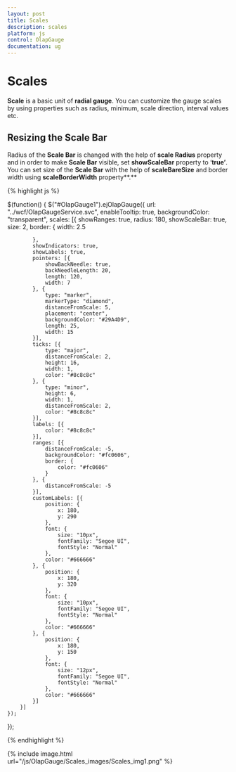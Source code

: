 ```yaml
---
layout: post
title: Scales
description: scales
platform: js
control: OlapGauge
documentation: ug
---
```


# Scales

**Scale** is a basic unit of **radial gauge**. You can customize the gauge scales by using properties such as radius, minimum, scale direction, interval values etc. 

## Resizing the Scale Bar

Radius of the **Scale Bar** is changed with the help of **scale Radius** property and in order to make **Scale Bar** visible, set **showScaleBar** property to ‘**true’**. You can set size of the **Scale Bar** with the help of **scaleBareSize** and border width using **scaleBorderWidth** property**.** 

{% highlight js %}

$(function() {
    $("#OlapGauge1").ejOlapGauge({
        url: "../wcf/OlapGaugeService.svc",
        enableTooltip: true,
        backgroundColor: "transparent",
        scales: [{
            showRanges: true,
            radius: 180,
            showScaleBar: true,
            size: 2,
            border: { 
               width: 2.5 
                   
            },
            showIndicators: true,
            showLabels: true,
            pointers: [{
                showBackNeedle: true,
                backNeedleLength: 20,
                length: 120,
                width: 7
            }, {
                type: "marker",
                markerType: "diamond",
                distanceFromScale: 5,
                placement: "center",
                backgroundColor: "#29A4D9",
                length: 25,
                width: 15
            }],
            ticks: [{
                type: "major",
                distanceFromScale: 2,
                height: 16,
                width: 1,
                color: "#8c8c8c"
            }, {
                type: "minor",
                height: 6,
                width: 1,
                distanceFromScale: 2,
                color: "#8c8c8c"
            }],
            labels: [{
                color: "#8c8c8c"
            }],
            ranges: [{
                distanceFromScale: -5,
                backgroundColor: "#fc0606",
                border: {
                    color: "#fc0606"
                }
            }, {
                distanceFromScale: -5
            }],
            customLabels: [{
                position: {
                    x: 180,
                    y: 290
                },
                font: {
                    size: "10px",
                    fontFamily: "Segoe UI",
                    fontStyle: "Normal"
                },
                color: "#666666"
            }, {
                position: {
                    x: 180,
                    y: 320
                },
                font: {
                    size: "10px",
                    fontFamily: "Segoe UI",
                    fontStyle: "Normal"
                },
                color: "#666666"
            }, {
                position: {
                    x: 180,
                    y: 150
                },
                font: {
                    size: "12px",
                    fontFamily: "Segoe UI",
                    fontStyle: "Normal"
                },
                color: "#666666"
            }]
        }]
    });
});

{% endhighlight %}

{% include image.html url="/js/OlapGauge/Scales_images/Scales_img1.png" %}

